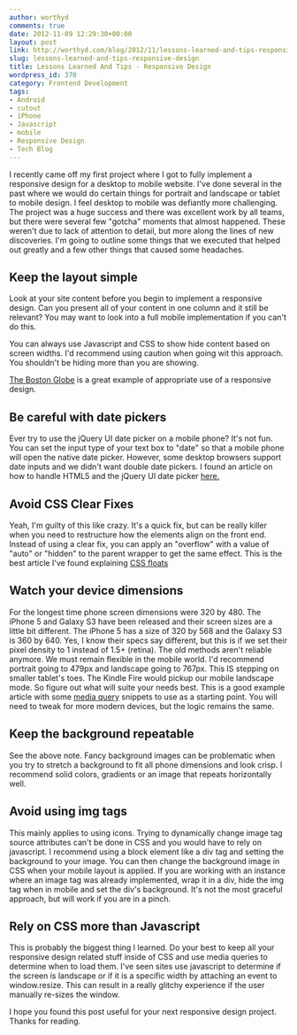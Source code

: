 ```yaml
---
author: worthyd
comments: true
date: 2012-11-09 12:29:30+00:00
layout: post
link: http://worthyd.com/blog/2012/11/lessons-learned-and-tips-responsive-design/
slug: lessons-learned-and-tips-responsive-design
title: Lessons Learned And Tips - Responsive Design
wordpress_id: 370
category: Frontend Development
tags:
- Android
- cutout
- iPhone
- Javascript
- mobile
- Responsive Design
- Tech Blog
---
```


I recently came off my first project where I got to fully implement a responsive design for a desktop to mobile website.  I've done several in the past where we would do certain things for portrait and landscape or tablet to mobile design.  I feel desktop to mobile was defiantly more challenging.  The project was a huge success and there was excellent work by all teams, but there were several few "gotcha" moments that almost happened. These weren't due to lack of attention to detail, but more along the lines of new discoveries.  I'm going to outline some things that we executed that helped out greatly and a few other things that caused some headaches.



## Keep the layout simple


Look at your site content before you begin to implement a responsive design.  Can you present all of your content in one column and it still be relevant? You may want to look into a full mobile implementation if you can't do this.  

You can always use Javascript and CSS to show hide content based on screen widths.  I'd recommend using caution when going wit this approach.  You shouldn't be hiding more than you are showing.

[The Boston Globe](http://www.bostonglobe.com/) is a great example of appropriate use of a responsive design.  



## Be careful with date pickers


Ever try to use the jQuery UI date picker on a mobile phone? It's not fun. You can set the input type of your text box to "date" so that a mobile phone will open the native date picker.  However, some desktop browsers support date inputs  and we didn't want double date pickers.  I found an article on how to handle HTML5 and the jQuery UI date picker [here.](http://tjvantoll.com/2012/06/30/creating-a-native-html5-datepicker-with-a-fallback-to-jquery-ui/) 



## Avoid CSS Clear Fixes


Yeah, I'm guilty of this like crazy.  It's a quick fix, but can be really killer when you need to restructure how the elements align on the front end.  Instead of using a clear fix, you can apply an "overflow" with a value of "auto" or "hidden" to the parent wrapper to get the same effect. This is the best article I've found explaining [CSS floats](http://css-tricks.com/all-about-floats/)



## Watch your device dimensions


For the longest time phone screen dimensions were 320 by 480.  The iPhone 5 and Galaxy S3 have been released and their screen sizes are a little bit different.  The iPhone 5 has a  size of 320 by 568 and the Galaxy S3 is 360 by 640.  Yes, I know their specs say different, but this is if we set their pixel density to 1 instead of 1.5+ (retina). The old methods aren't reliable anymore. We must remain flexible in the mobile world.  I'd recommend portrait going to 479px and landscape going to 767px.  This IS stepping on smaller tablet's toes. The Kindle Fire would pickup our mobile landscape mode. So figure out what will suite your needs best. This is a good example article with some [media query](http://css-tricks.com/snippets/css/media-queries-for-standard-devices/) snippets to use as a starting point.  You will need to tweak for more modern devices, but the logic remains the same.



## Keep the background repeatable


See the above note.  Fancy background images can be problematic when you try to stretch a background to fit all phone dimensions and look crisp. I recommend solid colors, gradients or an image that repeats horizontally well. 



## Avoid using img tags


This mainly applies to using icons.  Trying to dynamically change image tag source attributes can't be done in CSS and you would have to rely on javascript.  I recommend using a block element like a div tag and setting the background to your image.  You can then change the background image in CSS when your mobile layout is applied.  If you are working with an instance where an image tag was already implemented, wrap it in a div, hide the img tag when in mobile and set the div's background.   It's not the most graceful approach, but will work if you are in a pinch.



## Rely on CSS more than Javascript


This is probably the biggest thing I learned.  Do your best to keep all your responsive design related stuff inside of CSS and use media queries to determine when to load them.  I've seen sites use javascript to determine if the screen is landscape or if it is a specific width by attaching an event to window.resize.  This can result in a really glitchy experience if the user manually re-sizes the window.

I hope you found this post useful for your next responsive design project. Thanks for reading.
